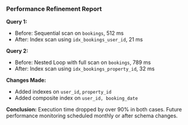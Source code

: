 
### Performance Refinement Report

**Query 1:**
- Before: Sequential scan on `bookings`, 512 ms
- After: Index scan using `idx_bookings_user_id`, 21 ms

**Query 2:**
- Before: Nested Loop with full scan on `bookings`, 789 ms
- After: Index scan using `idx_bookings_property_id`, 32 ms

**Changes Made:**
- Added indexes on `user_id`, `property_id`
- Added composite index on `user_id, booking_date`

**Conclusion:**
Execution time dropped by over 90% in both cases. Future performance monitoring scheduled monthly or after schema changes.

